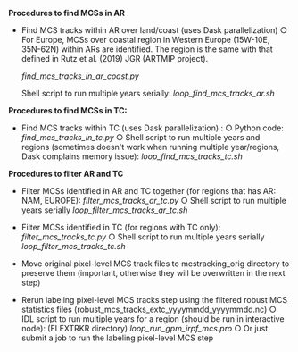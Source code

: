 **Procedures to find MCSs in AR**


*  Find MCS tracks within AR over land/coast (uses Dask parallelization)
	○ For Europe, MCSs over coastal region in Western Europe (15W-10E, 35N-62N) within ARs are identified. The region is the same with that defined in Rutz et al. (2019) JGR (ARTMIP project).
	
	*find_mcs_tracks_in_ar_coast.py*
	
    Shell script to run multiple years serially:
	*loop_find_mcs_tracks_ar.sh*

**Procedures to find MCSs in TC:**

*  Find MCS tracks within TC (uses Dask parallelization) :
	○ Python code: *find_mcs_tracks_in_tc.py*
	○ Shell script to run multiple years and regions (sometimes doesn't work when running multiple year/regions, Dask complains memory issue):
	*loop_find_mcs_tracks_tc.sh*

**Procedures to filter AR and TC**


*  Filter MCSs identified in AR and TC together (for regions that has AR: NAM, EUROPE):
	*filter_mcs_tracks_ar_tc.py*
	○ Shell script to run multiple years serially
	*loop_filter_mcs_tracks_ar_tc.sh*

*  Filter MCSs identified in TC (for regions with TC only):
	*filter_mcs_tracks_tc.py*
	○ Shell script to run multiple years serially
	*loop_filter_mcs_tracks_tc.sh*

*  Move original pixel-level MCS track files to mcstracking_orig directory to preserve them (important, otherwise they will be overwritten in the next step)

*  Rerun labeling pixel-level MCS tracks step using the filtered robust MCS statistics files (robust_mcs_tracks_extc_yyyymmdd_yyyymmdd.nc)
	○ IDL script to run multiple years for a region (should be run in interactive node): (FLEXTRKR directory)
	*loop_run_gpm_irpf_mcs.pro*
	○ Or just submit a job to run the labeling pixel-level MCS step
